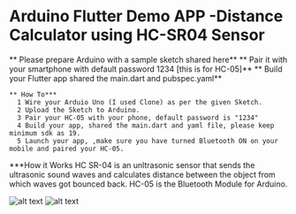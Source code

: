 # Arduino Flutter Demo APP -Distance Calculator using HC-SR04 Sensor
 
** Please prepare Arduino with a sample sketch shared here**
** Pair it with your smartphone with default password 1234 [this is for HC-05]**
** Build your Flutter app shared the main.dart and pubspec.yaml**

    ** How To***
      1 Wire your Arduio Uno (I used Clone) as per the given Sketch.
      2 Upload the Sketch to Arduino.
      3 Pair your HC-05 with your phone, default password is "1234"
      4 Build your app, shared the main.dart and yaml file, please keep minimum sdk as 19.
      5 Launch your app, ,make sure you have turned Bluetooth ON on your mobile and paired your HC-05.
      

 ***How it Works
     HC SR-04 is an unltrasonic sensor that sends the ultrasonic sound waves and calculates distance between the object from which waves got
     bounced back.
     HC-05 is the Bluetooth Module for Arduino.


![alt text](https://github.com/prax78/Arduino_Flutter_Sensor/blob/master/Screenshot_20200922-195239.png)
![alt text](https://github.com/prax78/Arduino_Flutter_Sensor/blob/master/ARDUINO_OP.gif)
